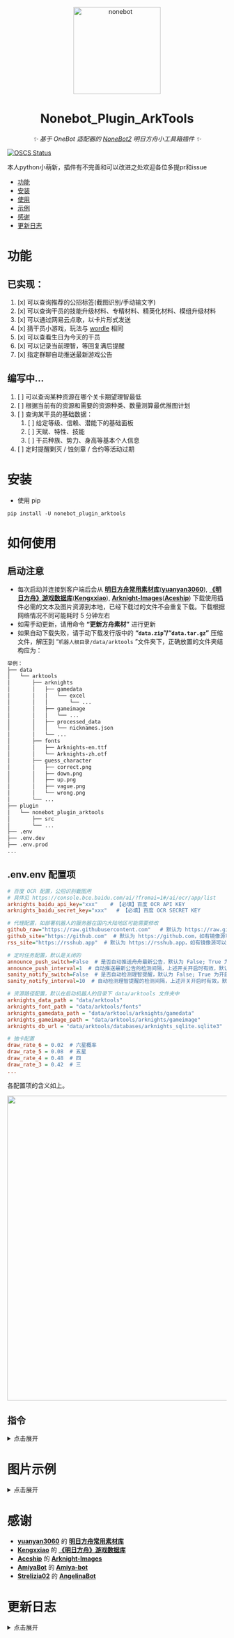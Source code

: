 <p align="center">
  <a href="https://v2.nonebot.dev/"><img src="https://v2.nonebot.dev/logo.png" width="200" height="200" alt="nonebot"></a>
</p>

<div align="center">
  
# Nonebot_Plugin_ArkTools
  
_✨ 基于 OneBot 适配器的 [NoneBot2](https://v2.nonebot.dev/) 明日方舟小工具箱插件 ✨_
  
</div>

[![OSCS Status](https://www.oscs1024.com/platform/badge/NumberSir/nonebot_plugin_arktools.svg?size=small)](https://www.oscs1024.com/project/NumberSir/nonebot_plugin_arktools?ref=badge_small)

本人python小萌新，插件有不完善和可以改进之处欢迎各位多提pr和issue

- [功能](#功能)
- [安装](#安装)
- [使用](#如何使用)
- [示例](#图片示例)
- [感谢](#感谢)
- [更新日志](#更新日志)

# 功能
## 已实现：
1. [x] 可以查询推荐的公招标签(截图识别/手动输文字)
2. [x] 可以查询干员的技能升级材料、专精材料、精英化材料、模组升级材料
3. [x] 可以通过网易云点歌，以卡片形式发送
4. [x] 猜干员小游戏，玩法与 [wordle](https://github.com/noneplugin/nonebot-plugin-wordle) 相同
5. [x] 可以查看生日为今天的干员
6. [x] 可以记录当前理智，等回复满后提醒
7. [x] 指定群聊自动推送最新游戏公告

## 编写中...
1. [ ] 可以查询某种资源在哪个关卡期望理智最低
2. [ ] 根据当前有的资源和需要的资源种类、数量测算最优推图计划
3. [ ] 查询某干员的基础数据：
   1. [ ] 给定等级、信赖、潜能下的基础面板
   2. [ ] 天赋、特性、技能
   3. [ ] 干员种族、势力、身高等基本个人信息
4. [ ] 定时提醒剿灭 / 蚀刻章 / 合约等活动过期

# 安装
- 使用 pip
```
pip install -U nonebot_plugin_arktools
```

# 如何使用
## 启动注意
 - 每次启动并连接到客户端后会从 __[明日方舟常用素材库](https://github.com/yuanyan3060/Arknights-Bot-Resource)__(__[yuanyan3060](https://github.com/yuanyan3060)__), __[《明日方舟》游戏数据库](https://github.com/Kengxxiao/ArknightsGameData)__(__[Kengxxiao](https://github.com/Kengxxiao)__), __[Arknight-Images](https://github.com/Aceship/Arknight-Images)__(__[Aceship](https://github.com/Aceship)__) 下载使用插件必需的文本及图片资源到本地，已经下载过的文件不会重复下载。下载根据网络情况不同可能耗时 5 分钟左右
 - 如需手动更新，请用命令 __“更新方舟素材”__ 进行更新
 - 如果自动下载失败，请手动下载发行版中的 __“`data.zip`”/“`data.tar.gz`”__ 压缩文件，解压到 “`机器人根目录/data/arktools` ”文件夹下，正确放置的文件夹结构应为：
```txt
举例：
├── data
│   └── arktools
│       ├── arknights
│       │   ├── gamedata
│       │   │   └── excel
│       │   │       └── ...
│       │   ├── gameimage
│       │   │   └── ...
│       │   ├── processed_data
│       │   │   └── nicknames.json
│       │   └── ...
│       ├── fonts
│       │   ├── Arknights-en.ttf
│       │   └── Arknights-zh.otf
│       ├── guess_character
│       │   ├── correct.png
│       │   ├── down.png
│       │   ├── up.png
│       │   ├── vague.png
│       │   └── wrong.png
│       └── ...
├── plugin
│   └── nonebot_plugin_arktools
│       ├── src
│       └── ...
├── .env
├── .env.dev
├── .env.prod
...
```

## .env.env 配置项

```ini
# 百度 OCR 配置，公招识别截图用
# 具体见 https://console.bce.baidu.com/ai/?fromai=1#/ai/ocr/app/list
arknights_baidu_api_key="xxx"    # 【必填】百度 OCR API KEY
arknights_baidu_secret_key="xxx"   # 【必填】百度 OCR SECRET KEY

# 代理配置，如部署机器人的服务器在国内大陆地区可能需要修改
github_raw="https://raw.githubusercontent.com"   # 默认为 https://raw.githubusercontent.com，如有镜像源可以替换
github_site="https://github.com"  # 默认为 https://github.com，如有镜像源可以替换
rss_site="https://rsshub.app"  # 默认为 https://rsshub.app，如有镜像源可以替换

# 定时任务配置，默认是关闭的
announce_push_switch=False  # 是否自动推送舟舟最新公告，默认为 False; True 为开启自动检测
announce_push_interval=1  # 自动推送最新公告的检测间隔，上述开关开启时有效，默认为 1 分钟
sanity_notify_switch=False  # 是否自动检测理智提醒，默认为 False; True 为开启自动检测
sanity_notify_interval=10  # 自动检测理智提醒的检测间隔，上述开关开启时有效，默认为 10 分钟

# 资源路径配置，默认在启动机器人的目录下 data/arktools 文件夹中
arknights_data_path = "data/arktools"                                   # 资源根路径，如果修改了根路径，下方路径都要修改
arknights_font_path = "data/arktools/fonts"                             # 字体路径
arknights_gamedata_path = "data/arktools/arknights/gamedata"            # 游戏数据
arknights_gameimage_path = "data/arktools/arknights/gameimage"          # 游戏图像
arknights_db_url = "data/arktools/databases/arknights_sqlite.sqlite3"   # 数据库

# 抽卡配置
draw_rate_6 = 0.02  # 六星概率
draw_rate_5 = 0.08  # 五星
draw_rate_4 = 0.48  # 四
draw_rate_3 = 0.42  # 三
...
```
各配置项的含义如上。
<div align="left">
  <img src="https://user-images.githubusercontent.com/52584526/219335891-37933d79-1b52-4452-8959-04861087f4e8.png" width="700" />
</div>

## 指令
<details>
<summary>点击展开</summary>

### 详细指令
使用以下指令触发，需加上指令前缀
```text
格式：
指令 => 含义
[] 代表参数
xxx/yyy 代表 xxx 或 yyy
```
杂项
```text
方舟帮助 / arkhelp   => 查看指令列表
更新方舟素材          => 手动更新游戏数据(json)与图片
更新方舟数据库        => 手动更新数据库
```
猜干员
```text
猜干员    => 开始新游戏
#[干员名] => 猜干员，如：#艾雅法拉
提示      => 查看答案干员的信息
结束      => 结束当前局游戏
```
今日干员
```text
今日干员 => 查看今天过生日的干员
```
塞壬点歌
```text
塞壬点歌 [关键字] => 网易云点歌，以卡片形式发到群内
```
干员信息
```text
干员 [干员名] => 查看干员的精英化、技能升级、技能专精、模组解锁需要的材料
```
公开招募
```text
公招 [公招界面截图]          => 查看标签组合及可能出现的干员
回复截图：公招               => 同上
公招 [标签1] [标签2] ...    => 同上
```
理智提醒
```text
理智提醒                    => 默认记当前理智为0，回满到135时提醒"
理智提醒 [当前理智] [回满理智] => 同上，不过手动指定当前理智与回满理智"
理智查看                    => 查看距离理智回满还有多久，以及当期理智为多少"
```
公告推送
```text
添加方舟推送群 / ADDGROUP   => 添加自动推送的群号
删除方舟推送群 / DELGROUP   => 删除自动推送的群号
查看方舟推送群 / GETGROUP   => 查看自动推送的群号
```
</details>

# 图片示例
<details>
<summary>点击展开</summary>

## 图片们
<div align="left">
  <img src="https://user-images.githubusercontent.com/52584526/218328291-2324ea20-74c4-4182-81ed-4b74950c3ef9.png" width="500" />
</div>

<div align="left">
  <img src="https://user-images.githubusercontent.com/52584526/218328307-f71e08ff-2370-4fb9-8898-c76f7e06a168.png" width="500" />
</div>

<div align="left">
  <img src="https://user-images.githubusercontent.com/52584526/218328316-9259d9e6-6c2f-40e9-87bd-cee68da240e2.png" width="500" />
</div>

<div align="left">
  <img src="https://user-images.githubusercontent.com/52584526/218328320-9ee76c53-dcf2-4245-b302-ea1df7927772.png" width="500" />
</div>

<div align="left">
  <img src="https://user-images.githubusercontent.com/52584526/218328326-0fc07fc7-0aa9-42b9-83e1-6eb490f4cff2.png" width="500" />
</div>

<div align="left">
  <img src="https://user-images.githubusercontent.com/52584526/218328333-770d08e6-76c6-4087-9d62-75e302ca5f66.png" width="500" />
</div>

<div align="left">
  <img src="https://user-images.githubusercontent.com/52584526/218328340-ce4ade0d-d00d-4520-8632-544940a1cc96.png" width="500" />
</div>

<div align="left">
  <img src="https://user-images.githubusercontent.com/52584526/218328344-2b9b0cda-3894-451b-9ea0-d7aeec7d200c.png" width="500" />
</div>

<div align="left">
  <img src="https://user-images.githubusercontent.com/52584526/218328356-a8a511c4-fa62-481b-af92-71052a087670.png" width="500" />
</div>

<div align="left">
  <img src="https://user-images.githubusercontent.com/52584526/218328361-95ae9117-cd5e-4295-982c-9498e0b880fb.png" width="500" />
</div>
</details>


# 感谢
 - __[yuanyan3060](https://github.com/yuanyan3060)__ 的 __[明日方舟常用素材库](https://github.com/yuanyan3060/Arknights-Bot-Resource)__
 - __[Kengxxiao](https://github.com/Kengxxiao)__ 的 __[《明日方舟》游戏数据库](https://github.com/Kengxxiao/ArknightsGameData)__
 - __[Aceship](https://github.com/Aceship)__ 的 __[Arknight-Images](https://github.com/Aceship/Arknight-Images)__
 - __[AmiyaBot](https://github.com/AmiyaBot)__ 的 __[Amiya-bot](https://github.com/AmiyaBot/Amiya-Bot)__
 - __[Strelizia02](https://github.com/Strelizia02)__ 的 __[AngelinaBot](https://github.com/Strelizia02/AngelinaBot)__


# 更新日志
<details>
<summary>点击展开</summary>

> 2023-03-08 v1.0.12
> - 添加 rsshub 代理配置项 [@issue/34](https://github.com/NumberSir/nonebot_plugin_arktools/issues/34)
> - 修复公招命令不处理的问题 [@issue/35](https://github.com/NumberSir/nonebot_plugin_arktools/issues/35)
> - 添加方舟素材/资源路径配置项，现在默认在机器人根目录下 data/arktools 文件夹 [@issue/36](https://github.com/NumberSir/nonebot_plugin_arktools/issues/36)
> - 修复查询暮落干员信息时会选中空白暮落的问题
> 
> 2023-02-20 v1.0.11
> - 修复最新版本检测出错的问题
> 
> 2023-02-19 v1.0.9
> - 添加定时任务配置项
> - 修复定时任务导致其它处理器阻塞的问题 [@issue/30](https://github.com/NumberSir/nonebot_plugin_arktools/issues/30) [@zx-issue/9](https://github.com/NumberSir/zhenxun_arktools/issues/9)
> - 修复猜干员无法判断重复猜的问题 [@zx-issue/10](https://github.com/NumberSir/zhenxun_arktools/issues/10)
> - 修复猜干员结果图不按顺序绘制的问题
>
> 2023-02-16 v1.0.8
> - 移除 `nb plugin install` 安装命令，无法识别最新版本号 [@issue/28](https://github.com/NumberSir/nonebot_plugin_arktools/issues/28)
> - 修改百度 OCR 配置项名称 [@issue/29](https://github.com/NumberSir/nonebot_plugin_arktools/issues/29)
> - 修复资源下载与数据库初始化顺序不一致的问题
> - 补充更多错误提示信息
> 
> 2023-02-15 v1.0.7
> - 添加自动推送最新公告功能 [@issue/10](https://github.com/NumberSir/nonebot_plugin_arktools/issues/10)
> - 修复最新图像资源落后版本的问题
> - 修复启动 nonebot 时不检查素材最新版本的问题
> 
> 2023-02-13 v1.0.6
> - 添加请求素材时的错误反馈
> 
> 2023-02-13 v1.0.5
> - 可替换 github 镜像源，原先的 kgithub.com 可能出现无法请求的问题[@issue/26](https://github.com/NumberSir/nonebot_plugin_arktools/issues/26)
>
> 2023-02-13 v1.0.3
> - 重构插件目录结构
> - 优化原有功能实现：干员信息、公招查询、理智提醒、塞壬点歌 [@issue/19](https://github.com/NumberSir/nonebot_plugin_arktools/issues/19) [@issue/21](https://github.com/NumberSir/nonebot_plugin_arktools/issues/21)
>   - 公招查询的截图识别改为 [百度 OCR](https://ai.baidu.com/tech/ocr) (腾讯 OCR 太拉了，识别不出烫金的高资和资深)
>   - 换用 [tortoise-orm](https://github.com/tortoise/tortoise-orm) 进行本地数据库异步读写
>   - 优化联网请求资源时的效率
> - 添加新功能：猜干员、今日干员、帮助图片
> - 最低支持 Python 版本上调至 Python3.8，与 Nonebot2-rc2 一致
> 
> 2022-09-27 v0.5.8
> - 修复理智恢复提醒文件检测不存在问题 [@issue/16](https://github.com/NumberSir/nonebot_plugin_arktools/issues/16)
> - 重新添加文字公招查询 [@issue/17](https://github.com/NumberSir/nonebot_plugin_arktools/issues/17) [@issue/18](https://github.com/NumberSir/nonebot_plugin_arktools/issues/18)
> - 优化干员查询：干员不存在时提醒
> - 优化公招查询：反馈检测到的公招标签
> 
> 2022-09-24 v0.5.7
> - 修复干员公招查询算法问题 [@issue/13](https://github.com/NumberSir/nonebot_plugin_arktools/issues/13)
> - 修复干员公招查询作图重叠问题
> - 修复文件不存在报错问题 [@issue/15](https://github.com/NumberSir/nonebot_plugin_arktools/issues/15)
> - 优化公招查询结果
> 
> 2022-09-23 v0.5.6
> - 干员查询添加模组材料查询
> 
> 2022-09-15 v0.5.5
> - 修复了json文件不会覆盖下载的问题
> - 修复了公招识别读取头像路径的问题 [@issue/11](https://github.com/NumberSir/nonebot_plugin_arktools/issues/11)
> 
> 2022-09-01 v0.5.4
> - 修改资源获取方式为启动 nonebot 后下载到本地
> - 修复了检测路径缺失的问题 [@issue/8](https://github.com/NumberSir/nonebot_plugin_arktools/issues/8)
>
> 2022-09-01 v0.5.3
> - 修复未导入 os 模块的问题
>
> 2022-09-01 v0.5.2
> - 修复公招保存图片出错和缺少文件的问题 [@issue/7](https://github.com/NumberSir/nonebot_plugin_arktools/issues/7)
>
> 2022-09-01 v0.5.1
> - 重写了查询推荐公招标签的功能 [@issue/6](https://github.com/NumberSir/nonebot_plugin_arktools/issues/6)
>
> 2022-08-29 v0.5.0
> - 添加了查询干员的技能升级材料、专精材料、精英化材料的功能
>
> 2022-06-03 v0.4.1
> - 修复了发行版和源码不匹配的问题 [@issue/4](https://github.com/NumberSir/nonebot_plugin_arktools/issues/4)
> 
> 2022-06-03 v0.4.0
> - 添加了查询推荐公招标签的功能
>
> 2022-05-30 v0.3.0
> - 向下兼容到 Python 3.7.3 版本 [@issue/2](https://github.com/NumberSir/nonebot_plugin_arktools/issues/2)
>
> 2022-05-30 v0.2.1
> - 修复了使用 nb plugin install 命令安装后无法正常工作的问题 [@issue/1](https://github.com/NumberSir/nonebot_plugin_arktools/issues/1)
> 
> 2022-05-26 v0.2.0
> - 添加了查询最新活动信息的功能
>
> 2022-05-24 v0.1.0
> - 添加了查询今日开放资源关卡的功能

</details>
